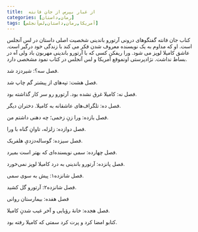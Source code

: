```yaml
---
title:  از غبار بپرس از جان فانته
categories: [رمان,داستان]
tags: [آمریکا,رمان,داستان,لس‌آنجلس]
---
```



<!-- ## از غبار بپرس از جان فانته -->

کناب جان فانته گفتگوهای درونی آرتورو باندینی شخصیت اصلی داستان در لس آنجلس است. او که مداوم به یک نویسنده معروف شدن فکر می کند با زندگی خود درگیر است. عاشق کامیلا لوپز می شود. 
ورا ریفکن کسی که با آرتورو باندینی مهربون باد ولی آه در بساط نداشت. 
نژادپرستی اونموقع آمریکا و لس آنجلس در کتاب نمود مشخصی دارد. 

فصل سه؟: شیردزد شد.


فصل هشت: تپه‌های از پیشتر گم چاپ شد.

فصل نه: کامیلا غرق نشده بود. آرتورو رو سر کار گذاشته بود.

فصل ده: تلگراف‌های عاشقانه به کامیلا. 
دختران دیگر.

فصل یازده: ورا زنِ زخمی؛ چه دهنی داشتم من.

فصل دوازده: زلزله، تاوانِ گناه با ورا.

فصل سیزده: گوساله‌دزدیِ هلفریک.

فصل چهارده: سمی نویسنده‌ای که بهتر است بمیرد.

فصل پانزده: آرتورو باندینی به درد کامیلا لوپز نمی‌خورد.

فصل شانزده۱: پیش به سوی سمی.

فصل شانزده۲: آرتورو گل کشید.

فصل هفده: بیمارستان روانی

فصل هجده: خانهٔ رؤیایی و آخر غیب شدنِ کامیلا.

کتابو امضا کرد و پرت کرد سمتی که کامیلا رفته بود. 